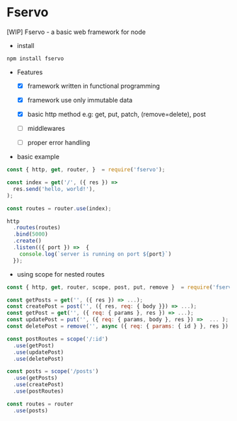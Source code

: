 # Fservo 
[WIP] Fservo - a basic web framework for node

- install

```sh
npm install fservo
```

- Features
  - [x] framework written in functional programming
  - [x] framework use only immutable data
  - [x] basic http method e.g: get, put, patch, (remove=delete), post
  - [ ] middlewares
  - [ ] proper error handling 


- basic example

```javascript
const { http, get, router, }  = require('fservo');

const index = get('/', ({ res }) =>
  res.send('hello, world!'),
);

const routes = router.use(index);

http
  .routes(routes)
  .bind(5000)
  .create()
  .listen(({ port }) =>  {
    console.log(`server is running on port ${port}`)
  });
```

- using scope for nested routes
```javascript
const { http, get, router, scope, post, put, remove }  = require('fservo');

const getPosts = get('', ({ res }) => ...);
const createPost = post('', ({ res, req: { body }}) => ...);
const getPost = get('', ({ req: { params }, res }) => ...);
const updatePost = put('', ({ req: { params, body }, res }) =>  ... );
const deletePost = remove('', async ({ req: { params: { id } }, res }) => ... );

const postRoutes = scope('/:id')
  .use(getPost)
  .use(updatePost)
  .use(deletePost) 

const posts = scope('/posts')
  .use(getPosts)
  .use(createPost)
  .use(postRoutes)

const routes = router
  .use(posts)
```
